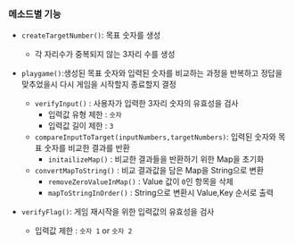 ### 메소드별 기능
- `createTargetNumber()`: 목표 숫자를 생성
  - 각 자리수가 중복되지 않는 3자리 수를 생성


- `playgame()`:생성된 목표 숫자와 입력된 숫자를 비교하는 과정을 반복하고 정답을 맞추었을시 다시 게임을 시작할지 종료할지 결정
  - `verifyInput()` : 사용자가 입력한 3자리 숫자의 유효성을 검사
    - 입력값 유형 제한 : `숫자`
    - 입력값 길이 제한 : `3`
  - `compareInputToTarget(inputNumbers,targetNumbers)`: 입력된 숫자와 목표 숫자를 비교한 결과를 반환
    - `initailizeMap()` : 비교한 결과들을 반환하기 위한 Map을 초기화
  - `convertMapToString()` : 비교 결과값을 담은 Map을 String으로 변환
    - `removeZeroValueInMap()` : Value 값이 `0`인 항목을 삭제
    - `mapToStringInOrder()` : String으로 변환시 Value,Key 순서로 출력


- `verifyFlag()`: 게임 재시작을 위한 입력값의 유효성을 검사
  - 입력값 제한 : `숫자 1` or `숫자 2`